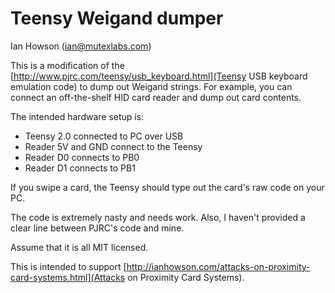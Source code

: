 # Teensy Weigand dumper

Ian Howson (ian@mutexlabs.com)

This is a modification of the [http://www.pjrc.com/teensy/usb_keyboard.html](Teensy USB keyboard emulation code) to dump out Weigand strings. For example, you can connect an off-the-shelf HID card reader and dump out card contents.

The intended hardware setup is:

- Teensy 2.0 connected to PC over USB
- Reader 5V and GND connect to the Teensy
- Reader D0 connects to PB0
- Reader D1 connects to PB1

If you swipe a card, the Teensy should type out the card's raw code on your PC.

The code is extremely nasty and needs work. Also, I haven't provided a clear line between PJRC's code and mine. 

Assume that it is all MIT licensed.

This is intended to support [http://ianhowson.com/attacks-on-proximity-card-systems.html](Attacks on Proximity Card Systems).


